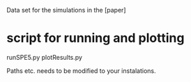 Data set for the simulations in the [paper]

# script for running and plotting
runSPE5.py
plotResults.py 

Paths etc. needs to be modified to your instalations. 